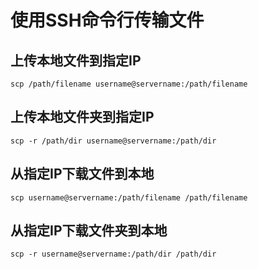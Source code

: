 ﻿# 使用SSH命令行传输文件

## 上传本地文件到指定IP

`scp /path/filename username@servername:/path/filename`

## 上传本地文件夹到指定IP

`scp -r /path/dir username@servername:/path/dir`

## 从指定IP下载文件到本地

`scp username@servername:/path/filename /path/filename`

## 从指定IP下载文件夹到本地

`scp -r username@servername:/path/dir /path/dir`
